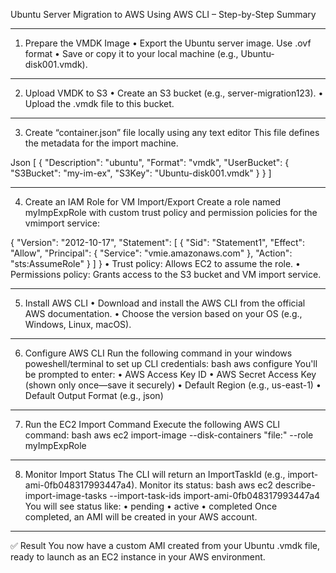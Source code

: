 Ubuntu Server Migration to AWS Using AWS CLI – Step-by-Step Summary
________________________________________

1. Prepare the VMDK Image
•	Export the Ubuntu server image. Use .ovf format
•	Save or copy it to your local machine (e.g., Ubuntu-disk001.vmdk).
________________________________________
2. Upload VMDK to S3
•	Create an S3 bucket (e.g., server-migration123).
•	Upload the .vmdk file to this bucket.
________________________________________
3. Create “container.json” file locally using any text editor
This file defines the metadata for the import machine. 
 

Json
[
  {
    "Description": "ubuntu",
    "Format": "vmdk",
    "UserBucket": {
      "S3Bucket": "my-im-ex",
      "S3Key": "Ubuntu-disk001.vmdk"
    }
  }
]
________________________________________
4. Create an IAM Role for VM Import/Export
Create a role named myImpExpRole with custom trust policy and permission policies for the vmimport service:
 
{
	"Version": "2012-10-17",
	"Statement": [
		{
			"Sid": "Statement1",
			"Effect": "Allow",
			"Principal": {
			    "Service": "vmie.amazonaws.com"
			},
			"Action": "sts:AssumeRole"
		}
	]
}
•	Trust policy: Allows EC2 to assume the role.
•	Permissions policy: Grants access to the S3 bucket and VM import service.
________________________________________
5. Install AWS CLI
•	Download and install the AWS CLI from the official AWS documentation.
•	Choose the version based on your OS (e.g., Windows, Linux, macOS).
________________________________________
6. Configure AWS CLI
Run the following command in your windows poweshell/terminal to set up CLI credentials:
bash
aws configure
You'll be prompted to enter:
•	AWS Access Key ID
•	AWS Secret Access Key (shown only once—save it securely)
•	Default Region (e.g., us-east-1)
•	Default Output Format (e.g., json)
________________________________________
7. Run the EC2 Import Command
Execute the following AWS CLI command:
bash
aws ec2 import-image --disk-containers "file:<path of container.json>" --role myImpExpRole
________________________________________
8. Monitor Import Status
The CLI will return an ImportTaskId (e.g., import-ami-0fb048317993447a4). Monitor its status:
bash
aws ec2 describe-import-image-tasks --import-task-ids import-ami-0fb048317993447a4
You will see status like:
•	pending
•	active
•	completed
Once completed, an AMI will be created in your AWS account.
________________________________________
✅ Result
You now have a custom AMI created from your Ubuntu .vmdk file, ready to launch as an EC2 instance in your AWS environment.

